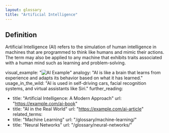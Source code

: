 ```yaml
---
layout: glossary
title: "Artificial Intelligence"
---
```


## Definition
Artificial Intelligence (AI) refers to the simulation of human intelligence in machines that are programmed to think like humans and mimic their actions. The term may also be applied to any machine that exhibits traits associated with a human mind such as learning and problem-solving.


visual_example: "![AI Example](https://upload.wikimedia.org/wikipedia/commons/thumb/8/81/Artificial_Intelligence_%26_AI_%26_Machine_Learning_-_30212411048.jpg/960px-Artificial_Intelligence_%26_AI_%26_Machine_Learning_-_30212411048.jpg?20201029165801)"
analogy: "AI is like a brain that learns from experience and adapts its behavior based on what it has learned."
usage_in_the_wild: "AI is used in self-driving cars, facial recognition systems, and virtual assistants like Siri."
further_reading:
  - title: "Artificial Intelligence: A Modern Approach"
    url: "https://example.com/ai-book"
  - title: "AI in the Real World"
    url: "https://example.com/ai-article"
related_terms:
  - title: "Machine Learning"
    url: "/glossary/machine-learning/"
  - title: "Neural Networks"
    url: "/glossary/neural-networks/"
